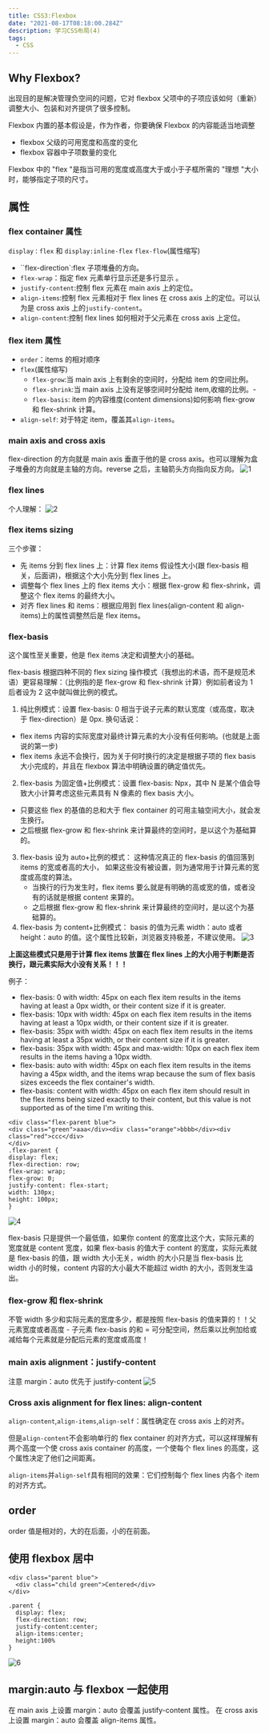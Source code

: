 ```yaml
---
title: CSS3:Flexbox
date: "2021-08-17T08:18:00.284Z"
description: 学习CSS布局(4)
tags:
  - CSS
---
```


## Why Flexbox?

出现目的是解决管理负空间的问题，它对 flexbox 父项中的子项应该如何（重新）调整大小、包装和对齐提供了很多控制。

Flexbox 内置的基本假设是，作为作者，你要确保 Flexbox 的内容能适当地调整

- flexbox 父级的可用宽度和高度的变化
- flexbox 容器中子项数量的变化

Flexbox 中的 "flex "是指当可用的宽度或高度大于或小于子框所需的 "理想 "大小时，能够指定子项的尺寸。

## 属性

### flex container 属性

`display：flex` 和 `display:inline-flex`
`flex-flow`(属性缩写)

- ``flex-direction`:flex 子项堆叠的方向。
- `flex-wrap`：指定 flex 元素单行显示还是多行显示 。
- `justify-content`:控制 flex 元素在 main axis 上的定位。
- `align-items`:控制 flex 元素相对于 flex lines 在 cross axis 上的定位。可以认为是 cross axis 上的`justify-content`。
- `align-content`:控制 flex lines 如何相对于父元素在 cross axis 上定位。

### flex item 属性

- `order`：items 的相对顺序
- `flex`(属性缩写)
  - `flex-grow`:当 main axis 上有剩余的空间时，分配给 item 的空间比例。
  - `flex-shrink`:当 main axis 上没有足够空间时分配给 item,收缩的比例。-
  - `flex-basis`: item 的内容维度(content dimensions)如何影响 flex-grow 和 flex-shrink 计算。
- `align-self`: 对于特定 item，覆盖其`align-items`。

### main axis and cross axis

flex-direction 的方向就是 main axis 垂直于他的是 cross axis。也可以理解为盒子堆叠的方向就是主轴的方向。reverse 之后，主轴箭头方向指向反方向。
![1](./images/f1.png)

### flex lines

个人理解：
![2](./images/f2.png)

### flex items sizing

三个步骤：

- 先 items 分到 flex lines 上：计算 flex items 假设性大小(跟 flex-basis 相关，后面讲)，根据这个大小先分到 flex lines 上。
- 调整每个 flex lines 上的 flex items 大小：根据 flex-grow 和 flex-shrink，调整这个 flex items 的最终大小。
- 对齐 flex lines 和 items：根据应用到 flex lines(align-content 和 align-items)上的属性调整然后是 flex items。

### flex-basis

这个属性至关重要，他是 flex items 决定和调整大小的基础。

flex-basis 根据四种不同的 flex sizing 操作模式（我想出的术语，而不是规范术语）更容易理解：（比例指的是 flex-grow 和 flex-shrink 计算）例如前者设为 1 后者设为 2 这中就叫做比例的模式。

1. 纯比例模式：设置 flex-basis: 0 相当于说子元素的默认宽度（或高度，取决于 flex-direction）是 0px. 换句话说：

- flex items 内容的实际宽度对最终计算元素的大小没有任何影响。(也就是上面说的第一步)
- flex items 永远不会换行，因为关于何时换行的决定是根据子项的 flex basis 大小完成的，并且在 flexbox 算法中明确设置的确定值优先。

2. flex-basis 为固定值+比例模式：设置 flex-basis: Npx，其中 N 是某个值会导致大小计算考虑这些元素具有 N 像素的 flex basis 大小。

- 只要这些 flex 的基值的总和大于 flex container 的可用主轴空间大小，就会发生换行。
- 之后根据 flex-grow 和 flex-shrink 来计算最终的空间时，是以这个为基础算的。

3. flex-basis 设为 auto+比例的模式：
   这种情况真正的 flex-basis 的值回落到 items 的宽或者高的大小， 如果这些没有被设置，则为通常用于计算元素的宽度或高度的算法。
   - 当换行的行为发生时，flex items 要么就是有明确的高或宽的值，或者没有的话就是根据 content 来算的。
   - 之后根据 flex-grow 和 flex-shrink 来计算最终的空间时，是以这个为基础算的。
4. flex-basis 为 content+比例模式：
   basis 的值为元素 width：auto 或者 height：auto 的值。这个属性比较新，浏览器支持极差，不建议使用。
   ![3](./images/f3.png)

**上面这些模式只是用于计算 flex items 放置在 flex lines 上的大小用于判断是否换行，跟元素实际大小没有关系！！！**

例子：

- flex-basis: 0 with width: 45px on each flex item results in the items having at least a 0px width, or their content size if it is greater.
- flex-basis: 10px with width: 45px on each flex item results in the items having at least a 10px width, or their content size if it is greater.
- flex-basis: 35px with width: 45px on each flex item results in the items having at least a 35px width, or their content size if it is greater.
- flex-basis: 35px with width: 45px and max-width: 10px on each flex item results in the items having a 10px width.
- flex-basis: auto with width: 45px on each flex item results in the items having a 45px width, and the items wrap because the sum of flex basis sizes exceeds the flex container's width.
- flex-basis: content with width: 45px on each flex item should result in the flex items being sized exactly to their content, but this value is not supported as of the time I'm writing this.

```
<div class="flex-parent blue">
<div class="green">aaa</div><div class="orange">bbbb</div><div class="red">ccc</div>
</div>
.flex-parent {
display: flex;
flex-direction: row;
flex-wrap: wrap;
flex-grow: 0;
justify-content: flex-start;
width: 130px;
height: 100px;
}
```

![4](./images/f4.png)

flex-basis 只是提供一个最低值，如果你 content 的宽度比这个大，实际元素的宽度就是 content 宽度，如果 flex-basis 的值大于 content 的宽度，实际元素就是 flex-basis 的值，跟 width 大小无关，width 的大小只是当 flex-basis 比 width 小的时候，content 内容的大小最大不能超过 width 的大小，否则发生溢出。

### flex-grow 和 flex-shrink

不管 width 多少和实际元素的宽度多少，都是按照 flex-basis 的值来算的！！父元素宽度或者高度 - 子元素 flex-basis 的和 = 可分配空间，然后乘以比例加给或减给每个元素就是分配后元素的宽度或高度！

### main axis alignment：justify-content

注意 margin：auto 优先于 justify-content
![5](./images/f5.png)

### Cross axis alignment for flex lines: align-content

`align-content`,`align-items`,`align-self`：属性确定在 cross axis 上的对齐。

但是`align-content`不会影响单行的 flex container 的对齐方式，可以这样理解有两个高度一个使 cross axis container 的高度，一个使每个 flex lines 的高度，这个属性决定了他们之间距离。

`align-items`并`align-self`具有相同的效果：它们控制每个 flex lines 内各个 item 的对齐方式。

## order

order 值是相对的，大的在后面，小的在前面。

## 使用 flexbox 居中

```
<div class="parent blue">
  <div class="child green">Centered</div>
</div>

.parent {
  display: flex;
  flex-direction: row;
  justify-content:center;
  align-items:center;
  height:100%
}
```

![6](./images/f6.png)

## margin:auto 与 flexbox 一起使用

在 main axis 上设置 margin：auto 会覆盖 justify-content 属性。
在 cross axis 上设置 margin：auto 会覆盖 align-items 属性。
